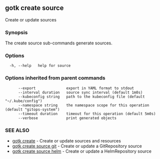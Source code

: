## gotk create source

Create or update sources

### Synopsis

The create source sub-commands generate sources.

### Options

```
  -h, --help   help for source
```

### Options inherited from parent commands

```
      --export              export in YAML format to stdout
      --interval duration   source sync interval (default 1m0s)
      --kubeconfig string   path to the kubeconfig file (default "~/.kube/config")
      --namespace string    the namespace scope for this operation (default "gitops-system")
      --timeout duration    timeout for this operation (default 5m0s)
      --verbose             print generated objects
```

### SEE ALSO

* [gotk create](gotk_create.md)	 - Create or update sources and resources
* [gotk create source git](gotk_create_source_git.md)	 - Create or update a GitRepository source
* [gotk create source helm](gotk_create_source_helm.md)	 - Create or update a HelmRepository source

